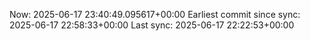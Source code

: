 Now: 2025-06-17 23:40:49.095617+00:00 Earliest commit since sync: 2025-06-17 22:58:33+00:00 Last sync: 2025-06-17 22:22:53+00:00
